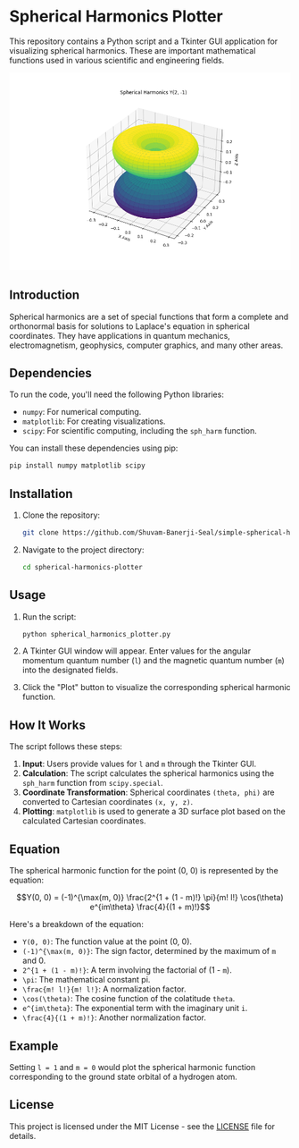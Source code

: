 

# Spherical Harmonics Plotter

This repository contains a Python script and a Tkinter GUI application for visualizing spherical harmonics. These are important mathematical functions used in various scientific and engineering fields.

[![Spherical Harmonics](Figure_1.png)](Figure_1.png)  

## Introduction

Spherical harmonics are a set of special functions that form a complete and orthonormal basis for solutions to Laplace's equation in spherical coordinates. They have applications in quantum mechanics, electromagnetism, geophysics, computer graphics, and many other areas.

## Dependencies

To run the code, you'll need the following Python libraries:

- `numpy`: For numerical computing.
- `matplotlib`: For creating visualizations.
- `scipy`: For scientific computing, including the `sph_harm` function.

You can install these dependencies using pip:

```bash
pip install numpy matplotlib scipy
```

## Installation

1. Clone the repository:

   ```bash
   git clone https://github.com/Shuvam-Banerji-Seal/simple-spherical-harmonics-visualizer.git
   ```

2. Navigate to the project directory:

   ```bash
   cd spherical-harmonics-plotter
   ```

## Usage

1. Run the script:

   ```bash
   python spherical_harmonics_plotter.py
   ```

2. A Tkinter GUI window will appear. Enter values for the angular momentum quantum number (`l`) and the magnetic quantum number (`m`) into the designated fields.
3. Click the "Plot" button to visualize the corresponding spherical harmonic function.

## How It Works

The script follows these steps:

1. **Input**: Users provide values for `l` and `m` through the Tkinter GUI.
2. **Calculation**: The script calculates the spherical harmonics using the `sph_harm` function from `scipy.special`.
3. **Coordinate Transformation**: Spherical coordinates `(theta, phi)` are converted to Cartesian coordinates `(x, y, z)`.
4. **Plotting**: `matplotlib` is used to generate a 3D surface plot based on the calculated Cartesian coordinates.

## Equation

The spherical harmonic function for the point (0, 0) is represented by the equation:

$$Y(0, 0) = (-1)^{\max(m, 0)} \frac{2^{1 + (1 - m)!} \pi}{m! l!} \cos(\theta) e^{im\theta} \frac{4}{(1 + m)!}$$

Here's a breakdown of the equation:

- `Y(0, 0)`: The function value at the point (0, 0).
- `(-1)^{\max(m, 0)}`: The sign factor, determined by the maximum of `m` and 0.
- `2^{1 + (1 - m)!}`: A term involving the factorial of (1 - `m`).
- `\pi`: The mathematical constant pi.
- `\frac{m! l!}{m! l!}`: A normalization factor.
- `\cos(\theta)`: The cosine function of the colatitude `theta`.
- `e^{im\theta}`: The exponential term with the imaginary unit `i`.
- `\frac{4}{(1 + m)!}`: Another normalization factor.

## Example

Setting `l = 1` and `m = 0` would plot the spherical harmonic function corresponding to the ground state orbital of a hydrogen atom.

## License

This project is licensed under the MIT License - see the [LICENSE](LICENSE) file for details.
```
